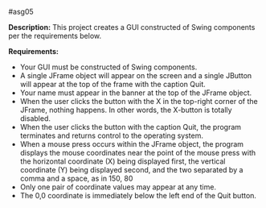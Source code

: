 #asg05

**Description:**
This project creates a GUI constructed of Swing components per the requirements below.

**Requirements:**
- Your GUI must be constructed of Swing components.
- A single JFrame object will appear on the screen and a single JButton will appear at the top of the frame with the caption Quit.
- Your name must appear in the banner at the top of the JFrame object.
- When the user clicks the button with the X in the top-right corner of the JFrame, nothing happens. In other words, the X-button is totally disabled.
- When the user clicks the button with the caption Quit, the program terminates and returns control to the operating system.
- When a mouse press occurs within the JFrame object, the program displays the mouse coordinates near the point of the mouse press with the horizontal coordinate (X) being displayed first, the vertical coordinate (Y) being displayed second, and the two separated by a comma and a space, as in 150, 80
- Only one pair of coordinate values may appear at any time.
- The 0,0 coordinate is immediately below the left end of the Quit button.
